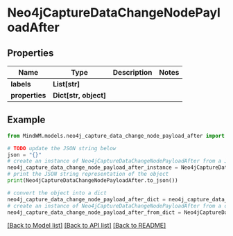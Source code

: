 # Neo4jCaptureDataChangeNodePayloadAfter


## Properties

Name | Type | Description | Notes
------------ | ------------- | ------------- | -------------
**labels** | **List[str]** |  | 
**properties** | **Dict[str, object]** |  | 

## Example

```python
from MindWM.models.neo4j_capture_data_change_node_payload_after import Neo4jCaptureDataChangeNodePayloadAfter

# TODO update the JSON string below
json = "{}"
# create an instance of Neo4jCaptureDataChangeNodePayloadAfter from a JSON string
neo4j_capture_data_change_node_payload_after_instance = Neo4jCaptureDataChangeNodePayloadAfter.from_json(json)
# print the JSON string representation of the object
print(Neo4jCaptureDataChangeNodePayloadAfter.to_json())

# convert the object into a dict
neo4j_capture_data_change_node_payload_after_dict = neo4j_capture_data_change_node_payload_after_instance.to_dict()
# create an instance of Neo4jCaptureDataChangeNodePayloadAfter from a dict
neo4j_capture_data_change_node_payload_after_from_dict = Neo4jCaptureDataChangeNodePayloadAfter.from_dict(neo4j_capture_data_change_node_payload_after_dict)
```
[[Back to Model list]](../README.md#documentation-for-models) [[Back to API list]](../README.md#documentation-for-api-endpoints) [[Back to README]](../README.md)


